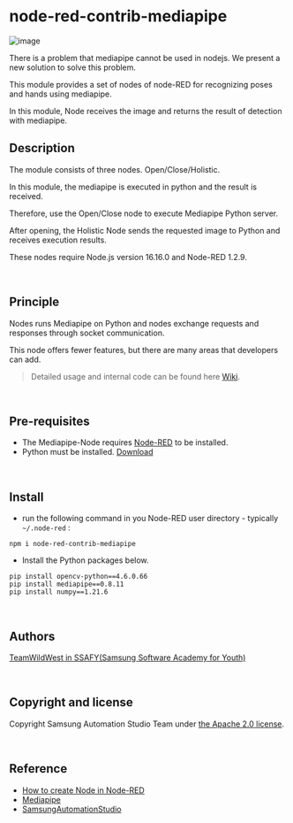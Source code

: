 # node-red-contrib-mediapipe

![image](https://user-images.githubusercontent.com/38664481/193744817-07ae5359-7f09-4aba-9eac-514680dca548.png)

There is a problem that mediapipe cannot be used in nodejs. We present a new solution to solve this problem.

This module provides a set of nodes of node-RED for recognizing poses and hands using mediapipe.

In this module, Node receives the image and returns the result of detection with mediapipe.


## Description

The module consists of three nodes. Open/Close/Holistic.

In this module, the mediapipe is executed in python and the result is received. 

Therefore, use the Open/Close node to execute Mediapipe Python server.

After opening, the Holistic Node sends the requested image to Python and receives execution results.

These nodes require Node.js version 16.16.0 and Node-RED 1.2.9.

<br>

## Principle
Nodes runs Mediapipe on Python and nodes exchange requests and responses through socket communication.  

This node offers fewer features, but there are many areas that developers can add.
> Detailed usage and internal code can be found here [Wiki](https://github.com/TeamWildWest/node-red-contrib-mediapipe/wiki).

<br>

## Pre-requisites

- The Mediapipe-Node requires [Node-RED](https://nodered.org/) to be installed.
- Python must be installed. [Download](https://www.python.org/downloads)

<br>

## Install

- run the following command in you Node-RED user directory - typically `~/.node-red` :
```
npm i node-red-contrib-mediapipe
```

- Install the Python packages below.
```
pip install opencv-python==4.6.0.66
pip install mediapipe==0.8.11
pip install numpy==1.21.6
```
<br>

## Authors
[TeamWildWest in SSAFY(Samsung Software Academy for Youth)](https://github.com/TeamWildWest)

<br>

## Copyright and license
Copyright Samsung Automation Studio Team under [the Apache 2.0 license](https://www.apache.org/licenses/LICENSE-2.0).

<br>

## Reference

- [How to create Node in Node-RED](https://nodered.org/docs/creating-nodes/)
- [Mediapipe](https://github.com/google/mediapipe)
- [SamsungAutomationStudio](https://github.com/Samsung/SamsungAutomationStudio)
